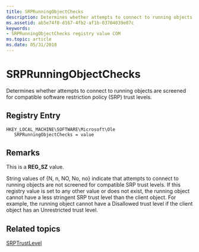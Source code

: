 ```yaml
---
title: SRPRunningObjectChecks
description: Determines whether attempts to connect to running objects are screened for compatible software restriction policy (SRP) trust levels.
ms.assetid: ab5e74f0-d167-4fb2-af1b-03704039e87c
keywords:
- SRPRunningObjectChecks registry value COM
ms.topic: article
ms.date: 05/31/2018
---
```


# SRPRunningObjectChecks

Determines whether attempts to connect to running objects are screened for compatible software restriction policy (SRP) trust levels.

## Registry Entry

```
HKEY_LOCAL_MACHINE\SOFTWARE\Microsoft\Ole
   SRPRunningObjectChecks = value
```

## Remarks

This is a **REG\_SZ** value.

String values of {N, n, NO, No, no} indicate that attempts to connect to running objects are not screened for compatible SRP trust levels. If this registry value is set to any other value or does not exist, the running object cannot have a less stringent SRP trust level than the client object. For example, the running object cannot have a Disallowed trust level if the client object has an Unrestricted trust level.

## Related topics

<dl> <dt>

[SRPTrustLevel](srptrustlevel.md)
</dt> </dl>

 

 




